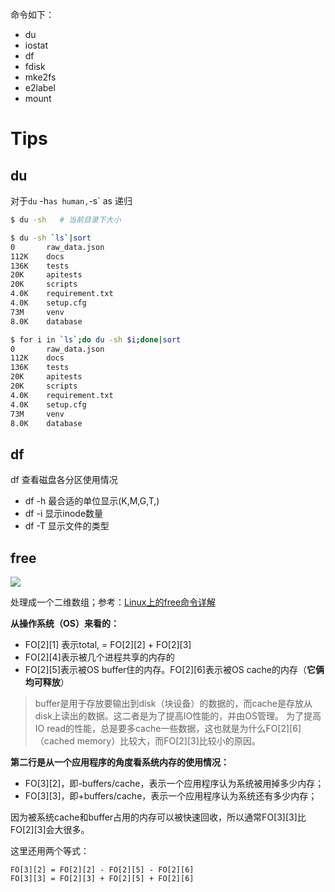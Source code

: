 命令如下：

- du
- iostat
- df
- fdisk
- mke2fs
- e2label
- mount

# Tips

## du
 
对于`du` -h` as human, `-s` as 递归

```bash
$ du -sh   # 当前目录下大小

$ du -sh `ls`|sort
0       raw_data.json
112K    docs
136K    tests
20K     apitests
20K     scripts
4.0K    requirement.txt
4.0K    setup.cfg
73M     venv
8.0K    database

$ for i in `ls`;do du -sh $i;done|sort
0       raw_data.json
112K    docs
136K    tests
20K     apitests
20K     scripts
4.0K    requirement.txt
4.0K    setup.cfg
73M     venv
8.0K    database
```


## df

df 查看磁盘各分区使用情况

- df -h    最合适的单位显示(K,M,G,T,)
- df -i   显示inode数量  
- df -T    显示文件的类型


## free

![](http://beginman.qiniudn.com/2017-07-14-15000044143293.jpg)

处理成一个二维数组；参考：[Linux上的free命令详解](http://www.cnblogs.com/coldplayerest/archive/2010/02/20/1669949.html)

**从操作系统（OS）来看的：**

- FO[2][1] 表示total,  = FO[2][2] + FO[2][3]
- FO[2][4]表示被几个进程共享的内存的
- FO[2][5]表示被OS buffer住的内存。FO[2][6]表示被OS cache的内存（**它俩均可释放**）


>buffer是用于存放要输出到disk（块设备）的数据的，而cache是存放从disk上读出的数据。这二者是为了提高IO性能的，并由OS管理。
>为了提高IO read的性能，总是要多cache一些数据，这也就是为什么FO[2][6]（cached memory）比较大，而FO[2][3]比较小的原因。


**第二行是从一个应用程序的角度看系统内存的使用情况：**

- FO[3][2]，即-buffers/cache，表示一个应用程序认为系统被用掉多少内存；
- FO[3][3]，即+buffers/cache，表示一个应用程序认为系统还有多少内存；

因为被系统cache和buffer占用的内存可以被快速回收，所以通常FO[3][3]比FO[2][3]会大很多。

这里还用两个等式：

```
FO[3][2] = FO[2][2] - FO[2][5] - FO[2][6]
FO[3][3] = FO[2][3] + FO[2][5] + FO[2][6]
```



